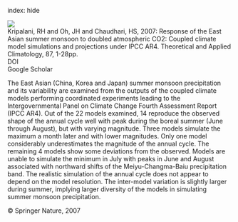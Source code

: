 index: hide

<div class="Citation">
    <div class="Citation-thumb CitationThumb-linked"  data-href="https://doi.org/10.1007/s00704-006-0238-4">
      <img src="https://static.claimspace.cloud/climate-study-static/refs/thumbs/14/Kripalani_et_al_2007b-thumb.png" />
    </div>

  <div class="Citation-body">
    <div class="Citation-text">Kripalani, RH and Oh, JH and Chaudhari, HS, 2007: Response of the East Asian summer monsoon to doubled atmospheric CO2: Coupled climate model simulations and projections under IPCC AR4. <span class="Article-journal">Theoretical and Applied Climatology, </span><span class="Article-volume">87, </span>1-28pp.</div>
    <div class="Citation-links">
      <div class="CitationLink" data-href="https://doi.org/10.1007/s00704-006-0238-4">
        <div class="CitationLink-icon CitationLink-Doi"></div>
        <div class="CitationLink-text">DOI</div>
      </div>
      <div class="CitationLink" data-href="https://scholar.google.com/scholar?q=10.1007/s00704-006-0238-4">
        <div class="CitationLink-icon CitationLink-Scholar"></div>
        <div class="CitationLink-text">Google Scholar</div>
      </div>
    </div>
  </div>
</div>

The East Asian (China, Korea and Japan) summer monsoon precipitation and its variability are examined from the outputs of the coupled climate models performing coordinated experiments leading to the Intergovernmental Panel on Climate Change Fourth Assessment Report (IPCC AR4). Out of the 22 models examined, 14 reproduce the observed shape of the annual cycle well with peak during the boreal summer (June through August), but with varying magnitude. Three models simulate the maximum a month later and with lower magnitudes. Only one model considerably underestimates the magnitude of the annual cycle. The remaining 4 models show some deviations from the observed. Models are unable to simulate the minimum in July with peaks in June and August associated with northward shifts of the Meiyu-Changma-Baiu precipitation band. The realistic simulation of the annual cycle does not appear to depend on the model resolution. The inter-model variation is slightly larger during summer, implying larger diversity of the models in simulating summer monsoon precipitation.

<div class="Citation-copy">
&copy; Springer Nature, 2007
</div>